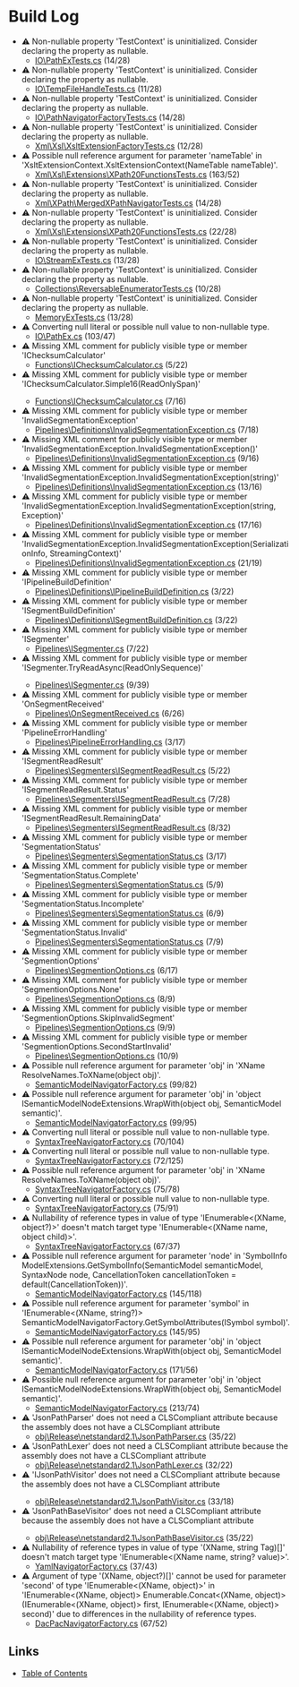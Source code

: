 ﻿# Build Log

* ⚠  Non-nullable property 'TestContext' is uninitialized. Consider declaring the property as nullable.
  * [IO\PathExTests.cs](../src/BinaryDataDecoders.ToolKit.Tests/IO/PathExTests.cs#14) (14/28)
* ⚠  Non-nullable property 'TestContext' is uninitialized. Consider declaring the property as nullable.
  * [IO\TempFileHandleTests.cs](../src/BinaryDataDecoders.ToolKit.Tests/IO/TempFileHandleTests.cs#11) (11/28)
* ⚠  Non-nullable property 'TestContext' is uninitialized. Consider declaring the property as nullable.
  * [IO\PathNavigatorFactoryTests.cs](../src/BinaryDataDecoders.ToolKit.Tests/IO/PathNavigatorFactoryTests.cs#14) (14/28)
* ⚠  Non-nullable property 'TestContext' is uninitialized. Consider declaring the property as nullable.
  * [Xml\Xsl\XsltExtensionFactoryTests.cs](../src/BinaryDataDecoders.ToolKit.Tests/Xml/Xsl/XsltExtensionFactoryTests.cs#12) (12/28)
* ⚠  Possible null reference argument for parameter 'nameTable' in 'XsltExtensionContext.XsltExtensionContext(NameTable nameTable)'.
  * [Xml\Xsl\Extensions\XPath20FunctionsTests.cs](../src/BinaryDataDecoders.ToolKit.Tests/Xml/Xsl/Extensions/XPath20FunctionsTests.cs#163) (163/52)
* ⚠  Non-nullable property 'TestContext' is uninitialized. Consider declaring the property as nullable.
  * [Xml\XPath\MergedXPathNavigatorTests.cs](../src/BinaryDataDecoders.ToolKit.Tests/Xml/XPath/MergedXPathNavigatorTests.cs#14) (14/28)
* ⚠  Non-nullable property 'TestContext' is uninitialized. Consider declaring the property as nullable.
  * [Xml\Xsl\Extensions\XPath20FunctionsTests.cs](../src/BinaryDataDecoders.ToolKit.Tests/Xml/Xsl/Extensions/XPath20FunctionsTests.cs#22) (22/28)
* ⚠  Non-nullable property 'TestContext' is uninitialized. Consider declaring the property as nullable.
  * [IO\StreamExTests.cs](../src/BinaryDataDecoders.ToolKit.Tests/IO/StreamExTests.cs#13) (13/28)
* ⚠  Non-nullable property 'TestContext' is uninitialized. Consider declaring the property as nullable.
  * [Collections\ReversableEnumeratorTests.cs](../src/BinaryDataDecoders.ToolKit.Tests/Collections/ReversableEnumeratorTests.cs#10) (10/28)
* ⚠  Non-nullable property 'TestContext' is uninitialized. Consider declaring the property as nullable.
  * [MemoryExTests.cs](../src/BinaryDataDecoders.ToolKit.Tests/MemoryExTests.cs#13) (13/28)
* ⚠  Converting null literal or possible null value to non-nullable type.
  * [IO\PathEx.cs](../src/BinaryDataDecoders.ToolKit/IO/PathEx.cs#103) (103/47)
* ⚠  Missing XML comment for publicly visible type or member 'IChecksumCalculator'
  * [Functions\IChecksumCalculator.cs](../src/BinaryDataDecoders.IO.Abstractions/Functions/IChecksumCalculator.cs#5) (5/22)
* ⚠  Missing XML comment for publicly visible type or member 'IChecksumCalculator.Simple16(ReadOnlySpan<ushort>)'
  * [Functions\IChecksumCalculator.cs](../src/BinaryDataDecoders.IO.Abstractions/Functions/IChecksumCalculator.cs#7) (7/16)
* ⚠  Missing XML comment for publicly visible type or member 'InvalidSegmentationException'
  * [Pipelines\Definitions\InvalidSegmentationException.cs](../src/BinaryDataDecoders.IO.Abstractions/Pipelines/Definitions/InvalidSegmentationException.cs#7) (7/18)
* ⚠  Missing XML comment for publicly visible type or member 'InvalidSegmentationException.InvalidSegmentationException()'
  * [Pipelines\Definitions\InvalidSegmentationException.cs](../src/BinaryDataDecoders.IO.Abstractions/Pipelines/Definitions/InvalidSegmentationException.cs#9) (9/16)
* ⚠  Missing XML comment for publicly visible type or member 'InvalidSegmentationException.InvalidSegmentationException(string)'
  * [Pipelines\Definitions\InvalidSegmentationException.cs](../src/BinaryDataDecoders.IO.Abstractions/Pipelines/Definitions/InvalidSegmentationException.cs#13) (13/16)
* ⚠  Missing XML comment for publicly visible type or member 'InvalidSegmentationException.InvalidSegmentationException(string, Exception)'
  * [Pipelines\Definitions\InvalidSegmentationException.cs](../src/BinaryDataDecoders.IO.Abstractions/Pipelines/Definitions/InvalidSegmentationException.cs#17) (17/16)
* ⚠  Missing XML comment for publicly visible type or member 'InvalidSegmentationException.InvalidSegmentationException(SerializationInfo, StreamingContext)'
  * [Pipelines\Definitions\InvalidSegmentationException.cs](../src/BinaryDataDecoders.IO.Abstractions/Pipelines/Definitions/InvalidSegmentationException.cs#21) (21/19)
* ⚠  Missing XML comment for publicly visible type or member 'IPipelineBuildDefinition'
  * [Pipelines\Definitions\IPipelineBuildDefinition.cs](../src/BinaryDataDecoders.IO.Abstractions/Pipelines/Definitions/IPipelineBuildDefinition.cs#3) (3/22)
* ⚠  Missing XML comment for publicly visible type or member 'ISegmentBuildDefinition'
  * [Pipelines\Definitions\ISegmentBuildDefinition.cs](../src/BinaryDataDecoders.IO.Abstractions/Pipelines/Definitions/ISegmentBuildDefinition.cs#3) (3/22)
* ⚠  Missing XML comment for publicly visible type or member 'ISegmenter'
  * [Pipelines\ISegmenter.cs](../src/BinaryDataDecoders.IO.Abstractions/Pipelines/ISegmenter.cs#7) (7/22)
* ⚠  Missing XML comment for publicly visible type or member 'ISegmenter.TryReadAsync(ReadOnlySequence<byte>)'
  * [Pipelines\ISegmenter.cs](../src/BinaryDataDecoders.IO.Abstractions/Pipelines/ISegmenter.cs#9) (9/39)
* ⚠  Missing XML comment for publicly visible type or member 'OnSegmentReceived'
  * [Pipelines\OnSegmentReceived.cs](../src/BinaryDataDecoders.IO.Abstractions/Pipelines/OnSegmentReceived.cs#6) (6/26)
* ⚠  Missing XML comment for publicly visible type or member 'PipelineErrorHandling'
  * [Pipelines\PipelineErrorHandling.cs](../src/BinaryDataDecoders.IO.Abstractions/Pipelines/PipelineErrorHandling.cs#3) (3/17)
* ⚠  Missing XML comment for publicly visible type or member 'ISegmentReadResult'
  * [Pipelines\Segmenters\ISegmentReadResult.cs](../src/BinaryDataDecoders.IO.Abstractions/Pipelines/Segmenters/ISegmentReadResult.cs#5) (5/22)
* ⚠  Missing XML comment for publicly visible type or member 'ISegmentReadResult.Status'
  * [Pipelines\Segmenters\ISegmentReadResult.cs](../src/BinaryDataDecoders.IO.Abstractions/Pipelines/Segmenters/ISegmentReadResult.cs#7) (7/28)
* ⚠  Missing XML comment for publicly visible type or member 'ISegmentReadResult.RemainingData'
  * [Pipelines\Segmenters\ISegmentReadResult.cs](../src/BinaryDataDecoders.IO.Abstractions/Pipelines/Segmenters/ISegmentReadResult.cs#8) (8/32)
* ⚠  Missing XML comment for publicly visible type or member 'SegmentationStatus'
  * [Pipelines\Segmenters\SegmentationStatus.cs](../src/BinaryDataDecoders.IO.Abstractions/Pipelines/Segmenters/SegmentationStatus.cs#3) (3/17)
* ⚠  Missing XML comment for publicly visible type or member 'SegmentationStatus.Complete'
  * [Pipelines\Segmenters\SegmentationStatus.cs](../src/BinaryDataDecoders.IO.Abstractions/Pipelines/Segmenters/SegmentationStatus.cs#5) (5/9)
* ⚠  Missing XML comment for publicly visible type or member 'SegmentationStatus.Incomplete'
  * [Pipelines\Segmenters\SegmentationStatus.cs](../src/BinaryDataDecoders.IO.Abstractions/Pipelines/Segmenters/SegmentationStatus.cs#6) (6/9)
* ⚠  Missing XML comment for publicly visible type or member 'SegmentationStatus.Invalid'
  * [Pipelines\Segmenters\SegmentationStatus.cs](../src/BinaryDataDecoders.IO.Abstractions/Pipelines/Segmenters/SegmentationStatus.cs#7) (7/9)
* ⚠  Missing XML comment for publicly visible type or member 'SegmentionOptions'
  * [Pipelines\SegmentionOptions.cs](../src/BinaryDataDecoders.IO.Abstractions/Pipelines/SegmentionOptions.cs#6) (6/17)
* ⚠  Missing XML comment for publicly visible type or member 'SegmentionOptions.None'
  * [Pipelines\SegmentionOptions.cs](../src/BinaryDataDecoders.IO.Abstractions/Pipelines/SegmentionOptions.cs#8) (8/9)
* ⚠  Missing XML comment for publicly visible type or member 'SegmentionOptions.SkipInvalidSegment'
  * [Pipelines\SegmentionOptions.cs](../src/BinaryDataDecoders.IO.Abstractions/Pipelines/SegmentionOptions.cs#9) (9/9)
* ⚠  Missing XML comment for publicly visible type or member 'SegmentionOptions.SecondStartInvalid'
  * [Pipelines\SegmentionOptions.cs](../src/BinaryDataDecoders.IO.Abstractions/Pipelines/SegmentionOptions.cs#10) (10/9)
* ⚠  Possible null reference argument for parameter 'obj' in 'XName ResolveNames.ToXName(object obj)'.
  * [SemanticModelNavigatorFactory.cs](../src/BinaryDataDecoders.CodeAnalysis/SemanticModelNavigatorFactory.cs#99) (99/82)
* ⚠  Possible null reference argument for parameter 'obj' in 'object ISemanticModelNodeExtensions.WrapWith(object obj, SemanticModel semantic)'.
  * [SemanticModelNavigatorFactory.cs](../src/BinaryDataDecoders.CodeAnalysis/SemanticModelNavigatorFactory.cs#99) (99/95)
* ⚠  Converting null literal or possible null value to non-nullable type.
  * [SyntaxTreeNavigatorFactory.cs](../src/BinaryDataDecoders.CodeAnalysis/SyntaxTreeNavigatorFactory.cs#70) (70/104)
* ⚠  Converting null literal or possible null value to non-nullable type.
  * [SyntaxTreeNavigatorFactory.cs](../src/BinaryDataDecoders.CodeAnalysis/SyntaxTreeNavigatorFactory.cs#72) (72/125)
* ⚠  Possible null reference argument for parameter 'obj' in 'XName ResolveNames.ToXName(object obj)'.
  * [SyntaxTreeNavigatorFactory.cs](../src/BinaryDataDecoders.CodeAnalysis/SyntaxTreeNavigatorFactory.cs#75) (75/78)
* ⚠  Converting null literal or possible null value to non-nullable type.
  * [SyntaxTreeNavigatorFactory.cs](../src/BinaryDataDecoders.CodeAnalysis/SyntaxTreeNavigatorFactory.cs#75) (75/91)
* ⚠  Nullability of reference types in value of type 'IEnumerable<(XName, object?)>' doesn't match target type 'IEnumerable<(XName name, object child)>'.
  * [SyntaxTreeNavigatorFactory.cs](../src/BinaryDataDecoders.CodeAnalysis/SyntaxTreeNavigatorFactory.cs#67) (67/37)
* ⚠  Possible null reference argument for parameter 'node' in 'SymbolInfo ModelExtensions.GetSymbolInfo(SemanticModel semanticModel, SyntaxNode node, CancellationToken cancellationToken = default(CancellationToken))'.
  * [SemanticModelNavigatorFactory.cs](../src/BinaryDataDecoders.CodeAnalysis/SemanticModelNavigatorFactory.cs#145) (145/118)
* ⚠  Possible null reference argument for parameter 'symbol' in 'IEnumerable<(XName, string?)> SemanticModelNavigatorFactory.GetSymbolAttributes(ISymbol symbol)'.
  * [SemanticModelNavigatorFactory.cs](../src/BinaryDataDecoders.CodeAnalysis/SemanticModelNavigatorFactory.cs#145) (145/95)
* ⚠  Possible null reference argument for parameter 'obj' in 'object ISemanticModelNodeExtensions.WrapWith(object obj, SemanticModel semantic)'.
  * [SemanticModelNavigatorFactory.cs](../src/BinaryDataDecoders.CodeAnalysis/SemanticModelNavigatorFactory.cs#171) (171/56)
* ⚠  Possible null reference argument for parameter 'obj' in 'object ISemanticModelNodeExtensions.WrapWith(object obj, SemanticModel semantic)'.
  * [SemanticModelNavigatorFactory.cs](../src/BinaryDataDecoders.CodeAnalysis/SemanticModelNavigatorFactory.cs#213) (213/74)
* ⚠  'JsonPathParser' does not need a CLSCompliant attribute because the assembly does not have a CLSCompliant attribute
  * [obj\Release\netstandard2.1\JsonPathParser.cs](../src/BinaryDataDecoders.Text.Json/obj/Release/netstandard2.1/JsonPathParser.cs#35) (35/22)
* ⚠  'JsonPathLexer' does not need a CLSCompliant attribute because the assembly does not have a CLSCompliant attribute
  * [obj\Release\netstandard2.1\JsonPathLexer.cs](../src/BinaryDataDecoders.Text.Json/obj/Release/netstandard2.1/JsonPathLexer.cs#32) (32/22)
* ⚠  'IJsonPathVisitor<Result>' does not need a CLSCompliant attribute because the assembly does not have a CLSCompliant attribute
  * [obj\Release\netstandard2.1\JsonPathVisitor.cs](../src/BinaryDataDecoders.Text.Json/obj/Release/netstandard2.1/JsonPathVisitor.cs#33) (33/18)
* ⚠  'JsonPathBaseVisitor<Result>' does not need a CLSCompliant attribute because the assembly does not have a CLSCompliant attribute
  * [obj\Release\netstandard2.1\JsonPathBaseVisitor.cs](../src/BinaryDataDecoders.Text.Json/obj/Release/netstandard2.1/JsonPathBaseVisitor.cs#35) (35/22)
* ⚠  Nullability of reference types in value of type '(XName, string Tag)[]' doesn't match target type 'IEnumerable<(XName name, string? value)>'.
  * [YamlNavigatorFactory.cs](../src/BinaryDataDecoders.Yaml/YamlNavigatorFactory.cs#37) (37/43)
* ⚠  Argument of type '(XName, object?)[]' cannot be used for parameter 'second' of type 'IEnumerable<(XName, object)>' in 'IEnumerable<(XName, object)> Enumerable.Concat<(XName, object)>(IEnumerable<(XName, object)> first, IEnumerable<(XName, object)> second)' due to differences in the nullability of reference types.
  * [DacPacNavigatorFactory.cs](../src/BinaryDataDecoders.CodeAnalysis.DacFx/DacPacNavigatorFactory.cs#67) (67/52)

## Links

* [Table of Contents](./TOC.md)
